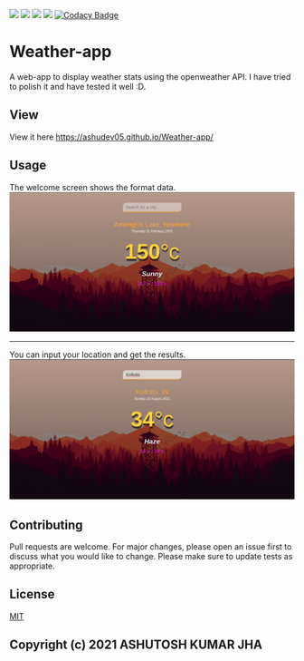 ![](https://img.shields.io/github/license/ASHUdev05/Weather-app)
![](https://img.shields.io/github/stars/ASHUdev05/Weather-app)
![](https://img.shields.io/github/issues/ASHUdev05/Weather-app)
![](https://img.shields.io/github/forks/ASHUdev05/Weather-app)
[![Codacy Badge](https://app.codacy.com/project/badge/Grade/dc79562fd58f4d25b53f374ec8c07115)](https://www.codacy.com/gh/ASHUdev05/Weather-app/dashboard?utm_source=github.com&amp;utm_medium=referral&amp;utm_content=ASHUdev05/Weather-app&amp;utm_campaign=Badge_Grade)
# Weather-app
A web-app to display weather stats using the openweather API.
I have tried to polish it and have tested it well :D.
## View
View it here https://ashudev05.github.io/Weather-app/
## Usage
The welcome screen shows the format data.
![alt text](https://github.com/ASHUdev05/Weather-app/blob/Markdown-data/gnome-shell-screenshot-LXRR80.png?raw=true)
***
You can input your location and get the results.
![alt text](https://github.com/ASHUdev05/Weather-app/blob/Markdown-data/sample.png?raw=true)
## Contributing
Pull requests are welcome. For major changes, please open an issue first to discuss what you would like to change.
Please make sure to update tests as appropriate.
## License
[MIT](https://choosealicense.com/licenses/mit/)
## Copyright (c) 2021 ASHUTOSH KUMAR JHA
